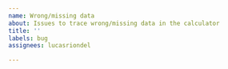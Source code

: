 ```yaml
---
name: Wrong/missing data
about: Issues to trace wrong/missing data in the calculator
title: ''
labels: bug
assignees: lucasriondel

---
```



